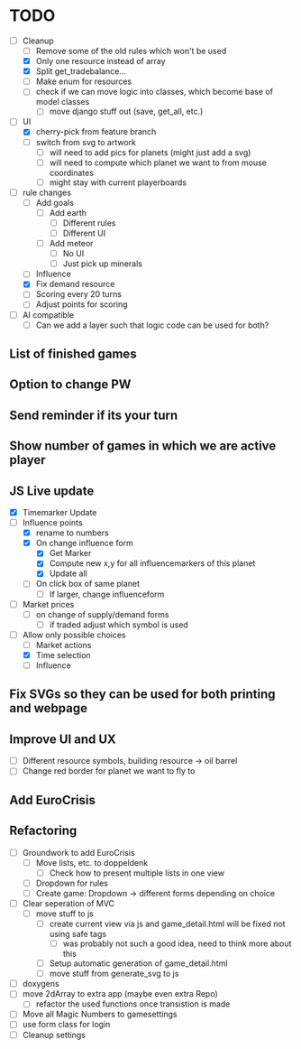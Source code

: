 # TODO

- [ ] Cleanup
  - [ ] Remove some of the old rules which won't be used
  - [x] Only one resource instead of array
  - [x] Split get_tradebalance...
  - [ ] Make enum for resources
  - [ ] check if we can move logic into classes, which become base of model classes
    - [ ] move django stuff out (save, get_all, etc.)
- [ ] UI
  - [x] cherry-pick from feature branch
  - [ ] switch from svg to artwork
    - [ ] will need to add pics for planets (might just add a svg)
    - [ ] will need to compute which planet we want to from mouse coordinates
    - [ ] might stay with current playerboards
- [ ] rule changes
  - [ ] Add goals
    - [ ] Add earth
      - [ ] Different rules
      - [ ] Different UI
    - [ ] Add meteor
      - [ ] No UI
      - [ ] Just pick up minerals
  - [ ] Influence
  - [x] Fix demand resource
  - [ ] Scoring every 20 turns
  - [ ] Adjust points for scoring
- [ ] AI compatible
  - [ ] Can we add a layer such that logic code can be used for both?

## **List of finished games**

## **Option to change PW**

## **Send reminder if its your turn**

## **Show number of games in which we are active player**

## **JS Live update**

- [x] Timemarker Update
- [ ] Influence points
  - [x] rename to numbers
  - [x] On change influence form
    - [x] Get Marker
    - [x] Compute new x,y for all influencemarkers of this planet
    - [x] Update all
  - [ ] On click box of same planet
    - [ ] If larger, change influenceform
- [ ] Market prices
  - [ ] on change of supply/demand forms
    - [ ] if traded adjust which symbol is used
- [ ] Allow only possible choices
  - [ ] Market actions
  - [x] Time selection
  - [ ] Influence

## **Fix SVGs so they can be used for both printing and webpage**

## **Improve UI and UX**

- [ ] Different resource symbols, building resource -> oil barrel
- [ ] Change red border for planet we want to fly to

## **Add EuroCrisis**

## **Refactoring**

- [ ] Groundwork to add EuroCrisis
  - [ ] Move lists, etc. to doppeldenk
    - [ ] Check how to present multiple lists in one view
  - [ ] Dropdown for rules
  - [ ] Create game: Dropdown -> different forms depending on choice
- [ ] Clear seperation of MVC
  - [ ] move stuff to js
    - [ ] create current view via js and game_detail.html will be fixed not using safe tags
      - [ ] was probably not such a good idea, need to think more about this
    - [ ] Setup automatic generation of game_detail.html
    - [ ] move stuff from generate_svg to js
- [ ] doxygens
- [ ] move 2dArray to extra app (maybe even extra Repo)
  - [ ] refactor the used functions once transistion is made
- [ ] Move all Magic Numbers to gamesettings
- [ ] use form class for login
- [ ] Cleanup settings
